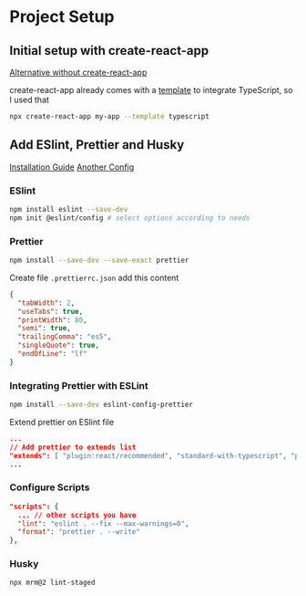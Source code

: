 # Project Setup

## Initial setup with create-react-app

[Alternative without create-react-app](https://dev.to/ivadyhabimana/how-to-create-a-react-app-without-using-create-react-app-a-step-by-step-guide-30nl)

create-react-app already comes with a [template](https://create-react-app.dev/docs/adding-typescript/) to integrate TypeScript, so I used that

```bash
npx create-react-app my-app --template typescript
```

## Add ESlint, Prettier and Husky

[Installation Guide](https://dev.to/ivadyhabimana/setup-eslint-prettier-and-husky-in-a-node-project-a-step-by-step-guide-946)
[Another Config](https://blog.devgenius.io/eslint-prettier-typescript-and-react-in-2022-e5021ebca2b1)

### ESlint

```bash
npm install eslint --save-dev
npm init @eslint/config # select options according to needs
```

### Prettier

```bash
npm install --save-dev --save-exact prettier
```

Create file `.prettierrc.json` add this content

```json
{
  "tabWidth": 2,
  "useTabs": true,
  "printWidth": 80,
  "semi": true,
  "trailingComma": "es5",
  "singleQuote": true,
  "endOfLine": "lf"
}
```

### Integrating Prettier with ESLint

```bash
npm install --save-dev eslint-config-prettier
```

Extend prettier on ESlint file

```json
...
// Add prettier to extends list
"extends": [ "plugin:react/recommended", "standard-with-typescript", "prettier"],
...
```

### Configure Scripts

```json
"scripts": {
  ... // other scripts you have
  "lint": "eslint . --fix --max-warnings=0",
  "format": "prettier . --write"
},
```

### Husky

```bash
npx mrm@2 lint-staged
```
